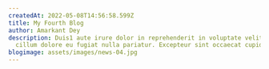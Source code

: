 ```yaml
---
createdAt: 2022-05-08T14:56:58.599Z
title: My Fourth Blog
author: Amarkant Dey
description: Duis1 aute irure dolor in reprehenderit in voluptate velit esse
  cillum dolore eu fugiat nulla pariatur. Excepteur sint occaecat cupidatat.
blogimage: assets/images/news-04.jpg
---
```


